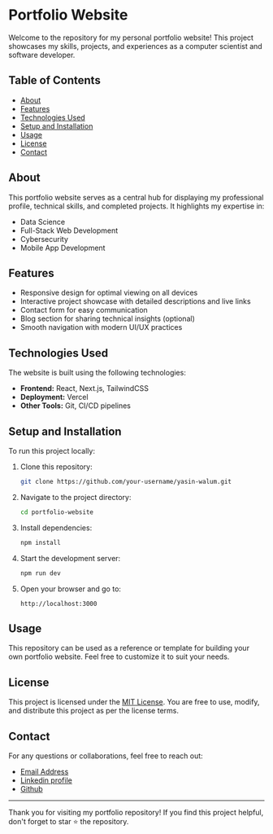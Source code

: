 # Portfolio Website

Welcome to the repository for my personal portfolio website! This project showcases my skills, projects, and experiences as a computer scientist and software developer.

## Table of Contents

- [About](#about)
- [Features](#features)
- [Technologies Used](#technologies-used)
- [Setup and Installation](#setup-and-installation)
- [Usage](#usage)
- [License](#license)
- [Contact](#contact)

## About

This portfolio website serves as a central hub for displaying my professional profile, technical skills, and completed projects. It highlights my expertise in:

- Data Science
- Full-Stack Web Development
- Cybersecurity
- Mobile App Development

## Features

- Responsive design for optimal viewing on all devices
- Interactive project showcase with detailed descriptions and live links
- Contact form for easy communication
- Blog section for sharing technical insights (optional)
- Smooth navigation with modern UI/UX practices

## Technologies Used

The website is built using the following technologies:

- **Frontend:** React, Next.js, TailwindCSS
- **Deployment:** Vercel
- **Other Tools:** Git, CI/CD pipelines

## Setup and Installation

To run this project locally:

1. Clone this repository:

   ```bash
   git clone https://github.com/your-username/yasin-walum.git
   ```

2. Navigate to the project directory:

   ```bash
   cd portfolio-website
   ```

3. Install dependencies:

   ```bash
   npm install
   ```

4. Start the development server:

   ```bash
   npm run dev
   ```

5. Open your browser and go to:
   ```
   http://localhost:3000
   ```

## Usage

This repository can be used as a reference or template for building your own portfolio website. Feel free to customize it to suit your needs.

## License

This project is licensed under the [MIT License](LICENSE). You are free to use, modify, and distribute this project as per the license terms.

## Contact

For any questions or collaborations, feel free to reach out:

- [Email Address](mailto:ywalum@gmail.com)
- [Linkedin profile](https://linkedin.com/in/yasin-walum)
- [Github](https://github.com/wyasyn)

---

Thank you for visiting my portfolio repository! If you find this project helpful, don't forget to star ⭐ the repository.
